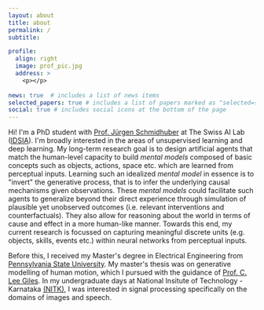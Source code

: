 ```yaml
---
layout: about
title: about
permalink: /
subtitle:

profile:
  align: right
  image: prof_pic.jpg
  address: >
    <p></p>
    
news: true  # includes a list of news items
selected_papers: true # includes a list of papers marked as "selected={true}"
social: true # includes social icons at the bottom of the page
---
```


Hi! I'm a PhD student with [Prof. Jürgen Schmidhuber](https://people.idsia.ch/~juergen/) at The Swiss AI Lab ([IDSIA](https://www.idsia.ch/)). I'm broadly interested in the areas of unsupervised learning and deep learning. 
My long-term research goal is to design artificial agents that match the human-level capacity to build *mental models* composed of basic concepts such as objects, actions, space etc. which are learned from perceptual inputs. 
Learning such an idealized *mental model* in essence is to "invert" the generative process, that is to infer the underlying causal mechanisms given observations. 
These *mental models* could facilitate such agents to generalize beyond their direct experience through simulation of plausible yet unobserved outcomes (i.e. relevant interventions and counterfactuals). 
They also allow for reasoning about the world in terms of cause and effect in a more human-like manner. 
Towards this end, my current research is focussed on capturing meaningful discrete units (e.g. objects, skills, events etc.) within neural networks from perceptual inputs. 

Before this, I received my Master's degree in Electrical Engineering from [Pennsylvania State University](https://www.psu.edu/). My master's thesis was on generative modelling of human motion, which I pursued with the guidance of [Prof. C. Lee Giles](http://clgiles.ist.psu.edu/). 
In my undergraduate days at National Insitute of Technology - Karnataka [(NITK)](https://www.nitk.ac.in/), I was interested in signal processing specifically on the domains of images and speech.
